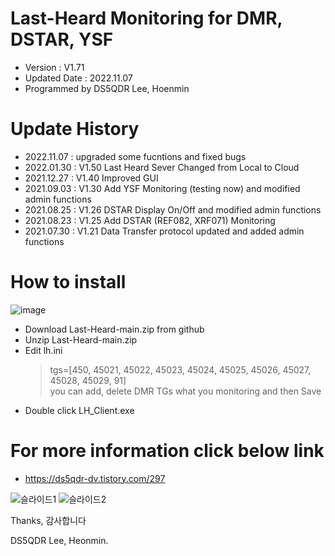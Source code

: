 # Last-Heard Monitoring for DMR, DSTAR, YSF
- Version : V1.71
- Updated Date : 2022.11.07
- Programmed by DS5QDR Lee, Hoenmin

# Update History
- 2022.11.07 : upgraded some fucntions and fixed bugs
- 2022.01.30 : V1.50 Last Heard Sever Changed from Local to Cloud 
- 2021.12.27 : V1.40 Improved GUI
- 2021.09.03 : V1.30 Add YSF Monitoring (testing now) and modified admin functions
- 2021.08.25 : V1.26 DSTAR Display On/Off and modified admin functions
- 2021.08.23 : V1.25 Add DSTAR (REF082, XRF071) Monitoring
- 2021.07.30 : V1.21 Data Transfer protocol updated and added admin functions

# How to install
![image](https://user-images.githubusercontent.com/64110724/147442831-be8ed0e5-e830-41f3-b93d-008cb9934c46.png)

- Download Last-Heard-main.zip from github
- Unzip Last-Heard-main.zip 
- Edit lh.ini 
   > tgs=[450, 45021, 45022, 45023, 45024, 45025, 45026, 45027, 45028, 45029, 91]  
   > you can add, delete DMR TGs what you monitoring 
   > and then Save 
- Double click LH_Client.exe 

# For more information click below link
- https://ds5qdr-dv.tistory.com/297

![슬라이드1](https://user-images.githubusercontent.com/64110724/147442551-bfa475d1-e2f9-4535-9223-573fa0040ba3.JPG)
![슬라이드2](https://user-images.githubusercontent.com/64110724/147442553-38df24da-cc32-4acb-b2f6-0ca2eb3a7fef.JPG)


Thanks, 감사합니다

DS5QDR Lee, Heonmin.
